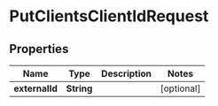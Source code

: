 # PutClientsClientIdRequest

## Properties
Name | Type | Description | Notes
------------ | ------------- | ------------- | -------------
**externalId** | **String** |  |  [optional]
